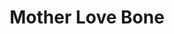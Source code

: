 ---
title: "Mother Love Bone"
summary: "The band formed by Jeff Ament, Bruce Fairweather and Stone Gossard following splitting up. They received a lot of attention in Seattle and the beginnings of international interest with the 'Shine' EP. However, as they prepared to release their major label, debut album, the 'Apple', lead singer Andrew Wood overdosed on heroin and died, leaving the band in tatters. Stone and Jeff joined with 's Matt Cameron and Chris Cornell to record the '' tribute album, which also featured a young Eddie Vedder on some of the tracks. This led, in turn, to the formation of ."
image: "mother-love-bone.jpg"
apple_music_artist_url: "https://music.apple.com/gb/artist/mother-love-bone/6232790"
wikipedia_url: "none"
---